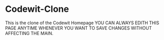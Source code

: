 # Codewit-Clone
This is the clone of the Codewit Homepage
YOU CAN ALWAYS EDITH THIS PAGE ANYTIME WHENEVER YOU WANT TO SAVE CHANGES WITHOUT AFFECTING THE MAIN.
